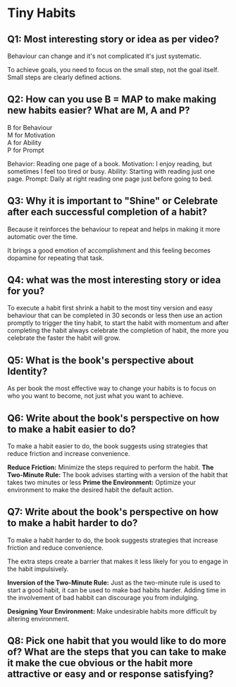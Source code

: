 # Tiny Habits  

## Q1: Most interesting story or idea as per video?  

Behaviour can change and it's not complicated it's just systematic.

To achieve goals, you need to focus on the small step, not the goal itself. Small steps are clearly defined actions.  

## Q2: How can you use B = MAP to make making new habits easier? What are M, A and P?  

B for Behaviour<br>
M for Motivation<br>
A for Ability<br>
P for Prompt<br>

Behavior: Reading one page of a book.
Motivation: I enjoy reading, but sometimes I feel too tired or busy.
Ability: Starting with reading just one page.
Prompt: Daily at right reading one page just before going to bed.  

## Q3: Why it is important to "Shine" or Celebrate after each successful completion of a habit?  

Because it reinforces the behaviour to repeat and helps in making it more automatic over the time.

It brings a good emotion of accomplishment and this feeling becomes dopamine for repeating that task.

## Q4: what was the most interesting story or idea for you?

To execute a habit first shrink a habit to the most tiny version and easy behaviour that can be completed in 30 seconds or less then use an action promptly to trigger the tiny habit, to start the habit with momentum and after completing the habit always celebrate the completion of habit, the more you celebrate the faster the habit will grow.  

## Q5: What is the book's perspective about Identity?

As per book the most effective way to change your habits is to focus on who you want to become, not just what you want to achieve.  

## Q6: Write about the book's perspective on how to make a habit easier to do?

To make a habit easier to do, the book suggests using strategies that reduce friction and increase convenience.

**Reduce Friction:** Minimize the steps required to perform the habit.
**The Two-Minute Rule:** The book advises starting with a version of the habit that takes two minutes or less
**Prime the Environment:** Optimize your environment to make the desired habit the default action.  

## Q7: Write about the book's perspective on how to make a habit harder to do?  

To make a habit harder to do, the book suggests strategies that increase friction and reduce convenience.

The extra steps create a barrier that makes it less likely for you to engage in the habit impulsively.

**Inversion of the Two-Minute Rule:** Just as the two-minute rule is used to start a good habit, it can be used to make bad habits harder. Adding time in the involvement of bad habbit can discourage you from indulging.

**Designing Your Environment:** Make undesirable habits more difficult by altering environment.  

## Q8: Pick one habit that you would like to do more of? What are the steps that you can take to make it make the cue obvious or the habit more attractive or easy and or response satisfying?

